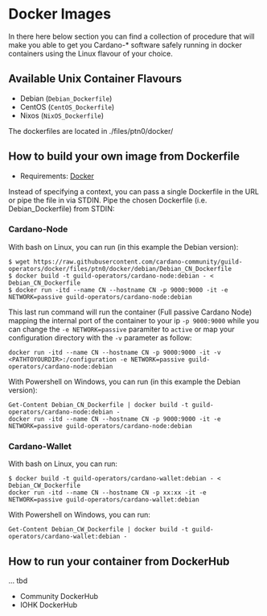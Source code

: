 # Docker Images 

In there here below section you can find a collection of procedure that will make you able to get you Cardano-* software safely running in docker containers using the Linux flavour of your choice.

## Available Unix Container Flavours
  - Debian    (`Debian_Dockerfile`)
  - CentOS    (`CentOS_Dockerfile`)
  - Nixos     (`NixOS_Dockerfile`)

The dockerfiles are located in ./files/ptn0/docker/ 

## How to build your own image from Dockerfile

- Requirements: [Docker](https://docs.docker.com/)

Instead of specifying a context, you can pass a single Dockerfile in the URL or pipe the file in via STDIN. 
Pipe the chosen Dockerfile (i.e. Debian_Dockerfile) from STDIN:

### Cardano-Node

With bash on Linux, you can run (in this example the Debian version):
```
$ wget https://raw.githubusercontent.com/cardano-community/guild-operators/docker/files/ptn0/docker/debian/Debian_CN_Dockerfile 
$ docker build -t guild-operators/cardano-node:debian - < Debian_CN_Dockerfile
$ docker run -itd --name CN --hostname CN -p 9000:9000 -it -e NETWORK=passive guild-operators/cardano-node:debian 
```
This last run command will run the container (Full passive Cardano Node) mapping the internal port of the container to your ip `-p 9000:9000` while you can change the `-e NETWORK=passive` paramiter to `active` or map your configuration directory with the `-v` parameter as follow:

```
docker run -itd --name CN --hostname CN -p 9000:9000 -it -v <PATHTOYOURDIR>:/configuration -e NETWORK=passive guild-operators/cardano-node:debian 
```

With Powershell on Windows, you can run (in this example the Debian version):
```
Get-Content Debian_CN_Dockerfile | docker build -t guild-operators/cardano-node:debian -
docker run -itd --name CN --hostname CN -p 9000:9000 -it -e NETWORK=passive guild-operators/cardano-node:debian 
```


### Cardano-Wallet

With bash on Linux, you can run:
```
$ docker build -t guild-operators/cardano-wallet:debian - < Debian_CW_Dockerfile
docker run -itd --name CN --hostname CN -p xx:xx -it -e NETWORK=passive guild-operators/cardano-wallet:debian 
```
With Powershell on Windows, you can run:
```
Get-Content Debian_CW_Dockerfile | docker build -t guild-operators/cardano-wallet:debian -
```


## How to run your container from DockerHub

... tbd

 - Community DockerHub
 - IOHK DockerHub

